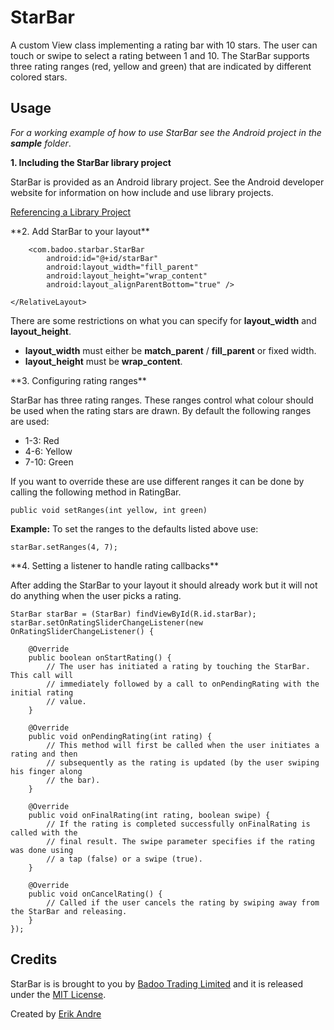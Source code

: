 StarBar
========

A custom View class implementing a rating bar with 10 stars. The user can touch or swipe to select a rating between 1 and 10.
The StarBar supports three rating ranges (red, yellow and green) that are indicated by different colored stars.

Usage
-----
_For a working example of how to use StarBar see the Android project in the **sample** folder_.

**1. Including the StarBar library project**

StarBar is provided as an Android library project. See the Android developer website for information on how include and use library projects.

[Referencing a Library Project](http://developer.android.com/tools/projects/projects-eclipse.html#ReferencingLibraryProject)

<p>
**2. Add StarBar to your layout**
    <RelativeLayout xmlns:android="http://schemas.android.com/apk/res/android"
        xmlns:tools="http://schemas.android.com/tools"
        android:layout_width="match_parent"
        android:layout_height="match_parent" >
    
        <com.badoo.starbar.StarBar
            android:id="@+id/starBar"
            android:layout_width="fill_parent"
            android:layout_height="wrap_content"
            android:layout_alignParentBottom="true" />
    
    </RelativeLayout>
There are some restrictions on what you can specify for **layout_width** and **layout_height**.

* **layout_width** must either be **match_parent** / **fill_parent** or fixed width.
* **layout_height** must be **wrap_content**.

<p>
**3. Configuring rating ranges**

StarBar has three rating ranges. These ranges control what colour should be used when
the rating stars are drawn. By default the following ranges are used:

* 1-3: Red
* 4-6: Yellow
* 7-10: Green

If you want to override these are use different ranges it can be done by calling the following method in RatingBar.

    public void setRanges(int yellow, int green)

**Example:** To set the ranges to the defaults listed above use:

    starBar.setRanges(4, 7);

<p>
**4. Setting a listener to handle rating callbacks**

After adding the StarBar to your layout it should already work but it will not do anything when the user picks a rating.

    StarBar starBar = (StarBar) findViewById(R.id.starBar);
    starBar.setOnRatingSliderChangeListener(new OnRatingSliderChangeListener() {

        @Override
        public boolean onStartRating() {
            // The user has initiated a rating by touching the StarBar. This call will
            // immediately followed by a call to onPendingRating with the initial rating
            // value.   
        }
    
        @Override
        public void onPendingRating(int rating) {
            // This method will first be called when the user initiates a rating and then
            // subsequently as the rating is updated (by the user swiping his finger along 
            // the bar).
        }
    
        @Override
        public void onFinalRating(int rating, boolean swipe) {
            // If the rating is completed successfully onFinalRating is called with the
            // final result. The swipe parameter specifies if the rating was done using
            // a tap (false) or a swipe (true).
        }
    
        @Override
        public void onCancelRating() {
            // Called if the user cancels the rating by swiping away from the StarBar and releasing.
        }
    });

Credits
-------

StarBar is is brought to you by [Badoo Trading Limited](http://corp.badoo.com) and it is released under the [MIT License](http://copyfree.org/licenses/mit/license.txt).

Created by [Erik Andre](http://www.linkedin.com/pub/erik-andr%C3%A9/7/252/484)

